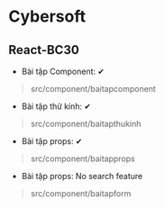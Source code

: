 # Cybersoft
## React-BC30


* Bài tập Component: ✔
>src/component/baitapcomponent
* Bài tập thử kính: ✔
>src/component/baitapthukinh
* Bài tập props: ✔
>src/component/baitapprops
* Bài tập props: No search feature
>src/component/baitapform